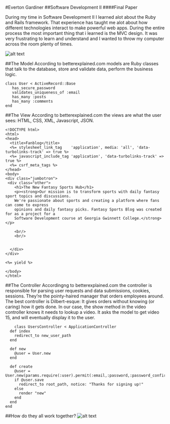 #Everton Gardiner
##Software Development II
####Final Paper

During my time in Software Development II I learned alot about the Ruby and Rails framework. That experience has taught me alot about how different technologies interact to make powerful web apps. During the entire process the most important thing that i learned is the MVC design. It was very frustrating to learn and understand and I wanted to throw my computer across the room plenty of times.

![alt text](https://detouristsdiary.files.wordpress.com/2014/09/frustration-computer.gif "Logo Title Text 1")



##The Model
 According to betterexplained.com models are Ruby classes  that talk to the database, store and validate data, perform the business logic.
 ```
 class User < ActiveRecord::Base
    has_secure_password
    validates_uniqueness_of :email
    has_many :posts
    has_many :comments
end
```
##The View
According to betterexplained.com the views are what the user sees: HTML, CSS, XML, Javascript, JSON.

```
<!DOCTYPE html>
<html>
<head>
  <title>Fanblog</title>
  <%= stylesheet_link_tag    'application', media: 'all', 'data-turbolinks-track' => true %>
  <%= javascript_include_tag 'application', 'data-turbolinks-track' => true %>
  <%= csrf_meta_tags %>
</head>
<body>
<div class="jumbotron">
 <div class="other">
    <h1>The New Fantasy Sports Hub</h1>
    <p><strong>Our mission is to transform sports with daily fantasy sport topics and discussions. 
    We're passionate about sports and creating a platform where fans can come to express 
    opinions and daily fantasy picks. Fantasy Sports Blog was created for as a project for a 
    Software Development course at Georgia Gwinnett College.</strong></p>
    
    <br/>
    <br/>
   

  </div>
</div>

<%= yield %>

</body>
</html>
```




##The Controller
Accordingng to betterexplained.com the controller is  responsible for parsing user requests and data submissions, cookies, sessions. They’re the pointy-haired manager that orders employees around. The best controller is Dilbert-esque: It gives orders without knowing (or caring) how it gets done. In our case, the show method in the video controller knows it needs to lookup a video. It asks the model to get video 15, and will eventually display it to the user.
```
    class UsersController < ApplicationController
  def index
    redirect_to new_user_path
  end
  
  def new
    @user = User.new 
  end   
  
  def create
    @user = User.new(params.require(:user).permit(:email,:password,:password_confirmation))
    if @user.save
      redirect_to root_path, notice: "Thanks for signing up!"
    else
      render "new" 
    end
  end
end
```

##How do they all work together?
![alt text](https://cms-assets.tutsplus.com/uploads/users/263/posts/21627/image/mvc.png "Logo Title Text 1")

